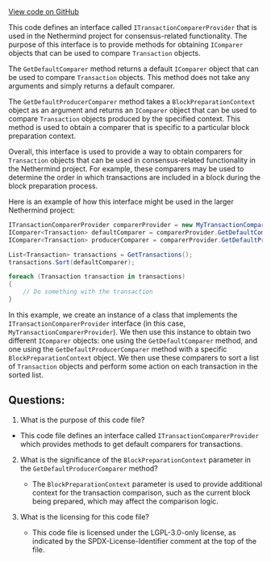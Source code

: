 [View code on GitHub](https://github.com/nethermindeth/nethermind/Nethermind.Consensus/Comparers/ITransactionComparerProvider.cs)

This code defines an interface called `ITransactionComparerProvider` that is used in the Nethermind project for consensus-related functionality. The purpose of this interface is to provide methods for obtaining `IComparer` objects that can be used to compare `Transaction` objects.

The `GetDefaultComparer` method returns a default `IComparer` object that can be used to compare `Transaction` objects. This method does not take any arguments and simply returns a default comparer.

The `GetDefaultProducerComparer` method takes a `BlockPreparationContext` object as an argument and returns an `IComparer` object that can be used to compare `Transaction` objects produced by the specified context. This method is used to obtain a comparer that is specific to a particular block preparation context.

Overall, this interface is used to provide a way to obtain comparers for `Transaction` objects that can be used in consensus-related functionality in the Nethermind project. For example, these comparers may be used to determine the order in which transactions are included in a block during the block preparation process.

Here is an example of how this interface might be used in the larger Nethermind project:

```csharp
ITransactionComparerProvider comparerProvider = new MyTransactionComparerProvider();
IComparer<Transaction> defaultComparer = comparerProvider.GetDefaultComparer();
IComparer<Transaction> producerComparer = comparerProvider.GetDefaultProducerComparer(blockPreparationContext);

List<Transaction> transactions = GetTransactions();
transactions.Sort(defaultComparer);

foreach (Transaction transaction in transactions)
{
    // Do something with the transaction
}
``` 

In this example, we create an instance of a class that implements the `ITransactionComparerProvider` interface (in this case, `MyTransactionComparerProvider`). We then use this instance to obtain two different `IComparer` objects: one using the `GetDefaultComparer` method, and one using the `GetDefaultProducerComparer` method with a specific `BlockPreparationContext` object. We then use these comparers to sort a list of `Transaction` objects and perform some action on each transaction in the sorted list.
## Questions: 
 1. What is the purpose of this code file?
   - This code file defines an interface called `ITransactionComparerProvider` which provides methods to get default comparers for transactions.

2. What is the significance of the `BlockPreparationContext` parameter in the `GetDefaultProducerComparer` method?
   - The `BlockPreparationContext` parameter is used to provide additional context for the transaction comparison, such as the current block being prepared, which may affect the comparison logic.

3. What is the licensing for this code file?
   - This code file is licensed under the LGPL-3.0-only license, as indicated by the SPDX-License-Identifier comment at the top of the file.